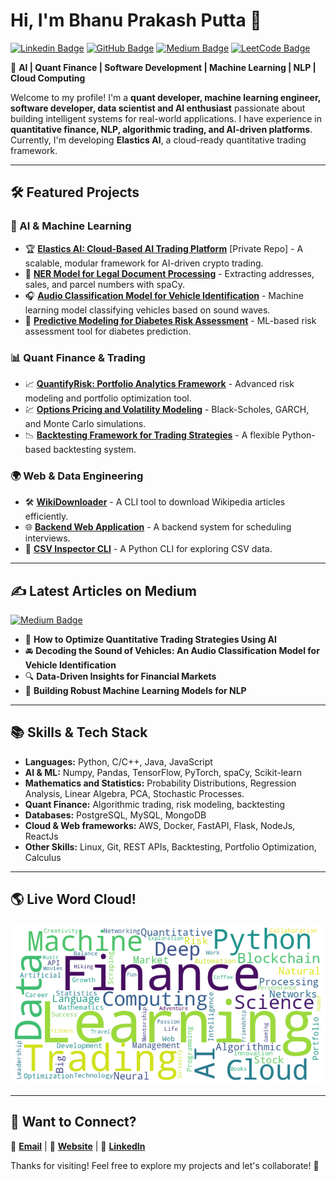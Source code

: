 # **Hi, I'm Bhanu Prakash Putta 👋**

[![Linkedin Badge](https://img.shields.io/badge/-LinkedIn-blue?style=flat&logo=Linkedin&logoColor=white&link=https://www.linkedin.com/in/bprakashputta/)](https://www.linkedin.com/in/bprakashputta/)
[![GitHub Badge](https://img.shields.io/badge/-GitHub-24292e?style=flat&logo=Github&logoColor=white&link=https://github.com/bprakashputta)](https://github.com/bprakashputta)
[![Medium Badge](https://img.shields.io/badge/-Medium-000000?style=flat&labelColor=000000&logo=Medium&link=https://medium.com/@bprakashputta)](https://medium.com/@bprakashputta)
[![LeetCode Badge](https://img.shields.io/badge/-LeetCode-orange?style=flat&logo=LeetCode&logoColor=white&link=https://leetcode.com/bprakashputta)](https://leetcode.com/bprakashputta)

🚀 **AI | Quant Finance | Software Development | Machine Learning | NLP | Cloud Computing**

Welcome to my profile! I'm a **quant developer, machine learning engineer, software developer, data scientist and AI enthusiast** passionate about building intelligent systems for real-world applications. I have experience in **quantitative finance, NLP, algorithmic trading, and AI-driven platforms**. Currently, I'm developing **Elastics AI**, a cloud-ready quantitative trading framework. 

---

## **🛠️ Featured Projects**

### **🔹 AI & Machine Learning**
- 🏆 **[Elastics AI: Cloud-Based AI Trading Platform](https://github.com/bprakashputta/Elastics-AI)** [Private Repo] - A scalable, modular framework for AI-driven crypto trading.
- 🤖 **[NER Model for Legal Document Processing](https://github.com/bprakashputta/NER_Legal_Extraction)** - Extracting addresses, sales, and parcel numbers with spaCy.
- 🎧 **[Audio Classification Model for Vehicle Identification](https://github.com/bprakashputta/Audio_Classification_Model_for_Vehicle_Identification)** - Machine learning model classifying vehicles based on sound waves.
- 🧠 **[Predictive Modeling for Diabetes Risk Assessment](https://github.com/bprakashputta/Predictive_Modeling_for_Diabetes_Risk_Assessment)** - ML-based risk assessment tool for diabetes prediction.

### **📊 Quant Finance & Trading**
- 📈 **[QuantifyRisk: Portfolio Analytics Framework](https://github.com/bprakashputta/QuantifyRisk)** - Advanced risk modeling and portfolio optimization tool.
- 💹 **[Options Pricing and Volatility Modeling](https://github.com/bprakashputta/OptionsPricing)** - Black-Scholes, GARCH, and Monte Carlo simulations.
- 📉 **[Backtesting Framework for Trading Strategies](https://github.com/bprakashputta/Backtest-Trading-Strategies)** - A flexible Python-based backtesting system.

### **🌍 Web & Data Engineering**
- 🛠 **[WikiDownloader](https://github.com/bprakashputta/WikiDownloader)** - A CLI tool to download Wikipedia articles efficiently.
- 🌐 **[Backend Web Application](https://github.com/bprakashputta/schedule_interview_backend_webapp)** - A backend system for scheduling interviews.
- 📝 **[CSV Inspector CLI](https://github.com/bprakashputta/CSV-Inspector)** - A Python CLI for exploring CSV data.

---

## **✍️ Latest Articles on Medium**
[![Medium Badge](https://img.shields.io/badge/-View%20my%20articles-000000?style=flat&labelColor=000000&logo=Medium&link=https://medium.com/@bprakashputta)](https://medium.com/@bprakashputta)
- 📢 **How to Optimize Quantitative Trading Strategies Using AI**
- 🚘 **Decoding the Sound of Vehicles: An Audio Classification Model for Vehicle Identification**
- 🔍 **Data-Driven Insights for Financial Markets**
- 🎯 **Building Robust Machine Learning Models for NLP**

---

## **📚 Skills & Tech Stack**
- **Languages:** Python, C/C++, Java, JavaScript
- **AI & ML:** Numpy, Pandas, TensorFlow, PyTorch, spaCy, Scikit-learn
- **Mathematics and Statistics:** Probability Distributions, Regression Analysis, Linear Algebra, PCA, Stochastic Processes.
- **Quant Finance:** Algorithmic trading, risk modeling, backtesting
- **Databases:** PostgreSQL, MySQL, MongoDB
- **Cloud & Web frameworks:** AWS, Docker, FastAPI, Flask, NodeJs, ReactJs
- **Other Skills:** Linux, Git, REST APIs, Backtesting, Portfolio Optimization, Calculus


---
## 🌎 Live Word Cloud!
![Live Word Cloud](https://raw.githubusercontent.com/bprakashputta/bprakashputta/main/wordcloud.png)

---

## **💬 Want to Connect?**
📩 **[Email](mailto:bprakashputta@gmail.com)** | 🏡 **[Website](https://bprakashputta.github.io/)** | 🤝 **[LinkedIn](https://www.linkedin.com/in/bprakashputta/)**

Thanks for visiting! Feel free to explore my projects and let's collaborate! 🚀

